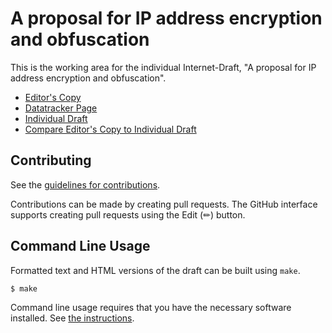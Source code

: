 <!-- regenerate: on (set to off if you edit this file) -->

# A proposal for IP address encryption and obfuscation

This is the working area for the individual Internet-Draft, "A proposal for IP address encryption and obfuscation".

* [Editor's Copy](https://jedisct1.github.io/draft-denis-ipcrypt/#go.draft-denis-ipcrypt.html)
* [Datatracker Page](https://datatracker.ietf.org/doc/draft-denis-ipcrypt)
* [Individual Draft](https://datatracker.ietf.org/doc/html/draft-denis-ipcrypt)
* [Compare Editor's Copy to Individual Draft](https://jedisct1.github.io/draft-denis-ipcrypt/#go.draft-denis-ipcrypt.diff)


## Contributing

See the
[guidelines for contributions](https://github.com/jedisct1/draft-denis-ipcrypt/blob/main/CONTRIBUTING.md).

Contributions can be made by creating pull requests.
The GitHub interface supports creating pull requests using the Edit (✏) button.


## Command Line Usage

Formatted text and HTML versions of the draft can be built using `make`.

```sh
$ make
```

Command line usage requires that you have the necessary software installed.  See
[the instructions](https://github.com/martinthomson/i-d-template/blob/main/doc/SETUP.md).

